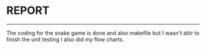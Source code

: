 REPORT
======
_______


 The coding for the snake game is  done and also makefile but I wasn't ablr to finish the unit testing I also did my flow charts.
